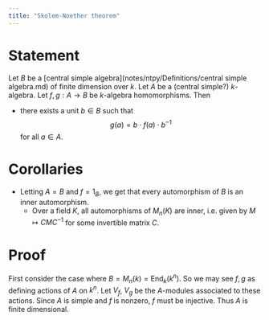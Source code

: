 ```yaml
---
title: "Skolem-Noether theorem"
---
```


# Statement
Let $B$ be a [central simple algebra](notes/ntpy/Definitions/central simple algebra.md) of finite dimension over $k$. Let $A$ be a (central simple?) $k$-algebra. Let $f,g:A\to B$ be $k$-algebra homomorphisms. Then
- there exists a unit $b\in B$ such that $$g(a)=b\cdot f(a)\cdot b^{-1}$$ for all $a\in A$.

# Corollaries
- Letting $A=B$ and $f=1_B$, we get that every automorphism of $B$ is an inner automorphism.
	- Over a field $K$, all automorphisms of $M_n(K)$ are inner, i.e. given by $M\mapsto CMC^{-1}$ for some invertible matrix $C$.

# Proof
First consider the case where $B=M_n(k)=\text{End}_k(k^n)$. So we may see $f,g$ as defining actions of $A$ on $k^n$. Let $V_f$, $V_g$ be the $A$-modules associated to these actions. Since $A$ is simple and $f$ is nonzero, $f$ must be injective. Thus $A$ is finite dimensional. 